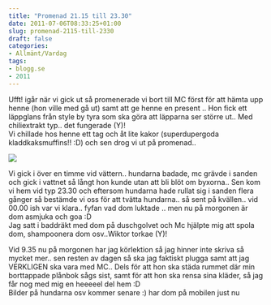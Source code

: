 ```yaml
---
title: "Promenad 21.15 till 23.30"
date: 2011-07-06T08:33:25+01:00
slug: promenad-2115-till-2330
draft: false
categories:
- Allmänt/Vardag
tags:
- blogg.se
- 2011
---
```

Ufft! igår när vi gick ut så promenerade vi bort till MC först för att hämta upp henne (hon ville med gå ut) samt att ge henne en present .. Hon fick ett läppglans från style by tyra som ska göra att läpparna ser större ut.. Med chiliextrakt typ.. det fungerade (Y)!  
Vi chillade hos henne ett tag och åt lite kakor (superdupergoda kladdkaksmuffins!! :D) och sen drog vi ut på promenad..  
  
![](/assets/images/blogg.se/pr1007_156067860.jpg)  
  
Vi gick i över en timme vid vättern.. hundarna badade, mc grävde i sanden och gick i vattnet så långt hon kunde utan att bli blöt om byxorna.. Sen kom vi hem vid typ 23.30 och eftersom hundarna hade rullat sig i sanden flera gånger så bestämde vi oss för att tvätta hundarna.. så sent på kvällen.. vid 00.00 ish var vi klara.. fyfan vad dom luktade .. men nu på morgonen är dom asmjuka och goa :D  
Jag satt i baddräkt med dom på duschgolvet och Mc hjälpte mig att spola dom, shampoonera dom osv..Wiktor torkae (Y)!  
  
  
Vid 9.35 nu på morgonen har jag körlektion så jag hinner inte skriva så mycket mer.. sen resten av dagen så ska jag faktiskt plugga samt att jag VERKLIGEN ska vara med MC.. Dels för att hon ska städa rummet där min borttappade plånbok sågs sist, samt för att hon ska rensa sina kläder, så jag får nog med mig en heeeeel del hem :D  
Bilder på hundarna osv kommer senare :) har dom på mobilen just nu